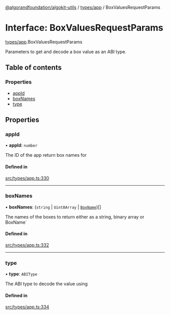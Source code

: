 [@algorandfoundation/algokit-utils](../README.md) / [types/app](../modules/types_app.md) / BoxValuesRequestParams

# Interface: BoxValuesRequestParams

[types/app](../modules/types_app.md).BoxValuesRequestParams

Parameters to get and decode a box value as an ABI type.

## Table of contents

### Properties

- [appId](types_app.BoxValuesRequestParams.md#appid)
- [boxNames](types_app.BoxValuesRequestParams.md#boxnames)
- [type](types_app.BoxValuesRequestParams.md#type)

## Properties

### appId

• **appId**: `number`

The ID of the app return box names for

#### Defined in

[src/types/app.ts:330](https://github.com/algorandfoundation/algokit-utils-ts/blob/main/src/types/app.ts#L330)

___

### boxNames

• **boxNames**: (`string` \| `Uint8Array` \| [`BoxName`](types_app.BoxName.md))[]

The names of the boxes to return either as a string, binary array or BoxName`

#### Defined in

[src/types/app.ts:332](https://github.com/algorandfoundation/algokit-utils-ts/blob/main/src/types/app.ts#L332)

___

### type

• **type**: `ABIType`

The ABI type to decode the value using

#### Defined in

[src/types/app.ts:334](https://github.com/algorandfoundation/algokit-utils-ts/blob/main/src/types/app.ts#L334)
